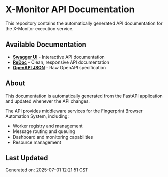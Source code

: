 # X-Monitor API Documentation

This repository contains the automatically generated API documentation for the X-Monitor execution service.

## Available Documentation

- **[Swagger UI](https://m0ss101.github.io/x-monitor-api-docs/)** - Interactive API documentation
- **[ReDoc](https://m0ss101.github.io/x-monitor-api-docs/redoc.html)** - Clean, responsive API documentation
- **[OpenAPI JSON](https://m0ss101.github.io/x-monitor-api-docs/openapi.json)** - Raw OpenAPI specification

## About

This documentation is automatically generated from the FastAPI application and updated whenever the API changes.

The API provides middleware services for the Fingerprint Browser Automation System, including:
- Worker registry and management
- Message routing and queuing
- Dashboard and monitoring capabilities
- Resource management

## Last Updated

Generated on: 2025-07-01 12:21:51 CST
